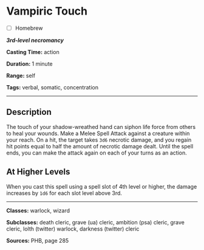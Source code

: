 # Vampiric Touch

- [ ] Homebrew

***3rd-level necromancy***

**Casting Time:** action

**Duration:** 1 minute

**Range:** self

**Tags:** verbal, somatic, concentration

---

## Description
The touch of your shadow-wreathed hand can siphon life force from others to heal your wounds.
Make a Melee Spell Attack against a creature within your reach.
On a hit, the target takes `3d6` necrotic damage, and you regain hit points equal to half the amount of necrotic damage dealt.
Until the spell ends, you can make the attack again on each of your turns as an action.

## At Higher Levels
When you cast this spell using a spell slot of 4th level or higher, the damage increases by `1d6` for each slot level above 3rd.

---

**Classes:** warlock, wizard

**Subclasses:** death cleric, grave (ua) cleric, ambition (psa) cleric, grave cleric, lolth (twitter) warlock, darkness (twitter) cleric

**Sources:** PHB, page 285
